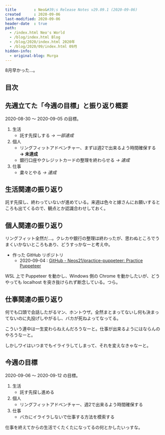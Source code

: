```yaml
---
title        : Neo&#39;s Release Notes v29.09.1 (2020-09-06)
created      : 2020-09-06
last-modified: 2020-09-06
header-date  : true
path:
  - /index.html Neo's World
  - /blog/index.html Blog
  - /blog/2020/index.html 2020年
  - /blog/2020/09/index.html 09月
hidden-info:
  - original-blog: Murga
---
```


8月早かった…。

## 目次

## 先週立てた「今週の目標」と振り返り概要

2020-08-30 ～ 2020-09-05 の目標。

1. 生活
    - 託す先探しする _→ 一部達成_
2. 個人
    - リングフィットアドベンチャー、まずは週2で出来るよう時間確保する __→ 未達成__
    - 銀行口座やクレジットカードの整理を終わらせる _→ 達成_
3. 仕事
    - 粛々とやる _→ 達成_

## 生活関連の振り返り

託す先探し、終わっていないが進めている。来週は色々と嫁さんにお願いするところも出てくるので、観点とか認識合わせしておく。

## 個人関連の振り返り

リングフィット全然だ…。クレカや銀行の整理は終わったが、思わぬところでうまくいかないところもあり、どうすっかなーと考え中。

- 作った GitHub リポジトリ
  - 2020-09-04 : [GitHub - Neos21/practice-puppeteer: Practice Puppeteer](https://github.com/Neos21/practice-puppeteer)

WSL 上で Puppeteer を動かし、Windows 側の Chrome を動かしたいが、どうやっても localhost を突き抜けられず断念している。つら。

## 仕事関連の振り返り

何でも口頭で会話したがるマン、ホントウザ。全然まとまってないし何も決まってないのに丸投げしやがるし、バカが死ねよってなってる。

こういう連中は一生変わらねえんだろうなーと。仕事が出来るようにはならんのやろうなーと。

しかしワイはいつまでもイライラしてしまって、それを変えなきゃなーと。

## 今週の目標

2020-09-06 ～ 2020-09-12 の目標。

1. 生活
    - 託す先探し進める
2. 個人
    - リングフィットアドベンチャー、週2で出来るよう時間確保する
3. 仕事
    - バカにイライラしないで仕事する方法を模索する

仕事を終えてからの生活でくたくたになってるの何とかしたいっすな。
